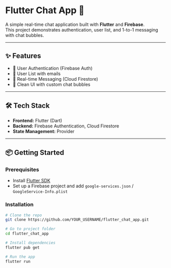 # Flutter Chat App 💬

A simple real-time chat application built with **Flutter** and **Firebase**.  
This project demonstrates authentication, user list, and 1-to-1 messaging with chat bubbles.  

---

## ✨ Features
- 🔐 User Authentication (Firebase Auth)
- 👥 User List with emails
- 💬 Real-time Messaging (Cloud Firestore)
- 📱 Clean UI with custom chat bubbles

---

## 🛠️ Tech Stack
- **Frontend:** Flutter (Dart)  
- **Backend:** Firebase Authentication, Cloud Firestore  
- **State Management:** Provider 

---

## 📦 Getting Started

### Prerequisites
- Install [Flutter SDK](https://docs.flutter.dev/get-started/install)  
- Set up a Firebase project and add `google-services.json` / `GoogleService-Info.plist`

### Installation
```bash
# Clone the repo
git clone https://github.com/YOUR_USERNAME/flutter_chat_app.git

# Go to project folder
cd flutter_chat_app

# Install dependencies
flutter pub get

# Run the app
flutter run
